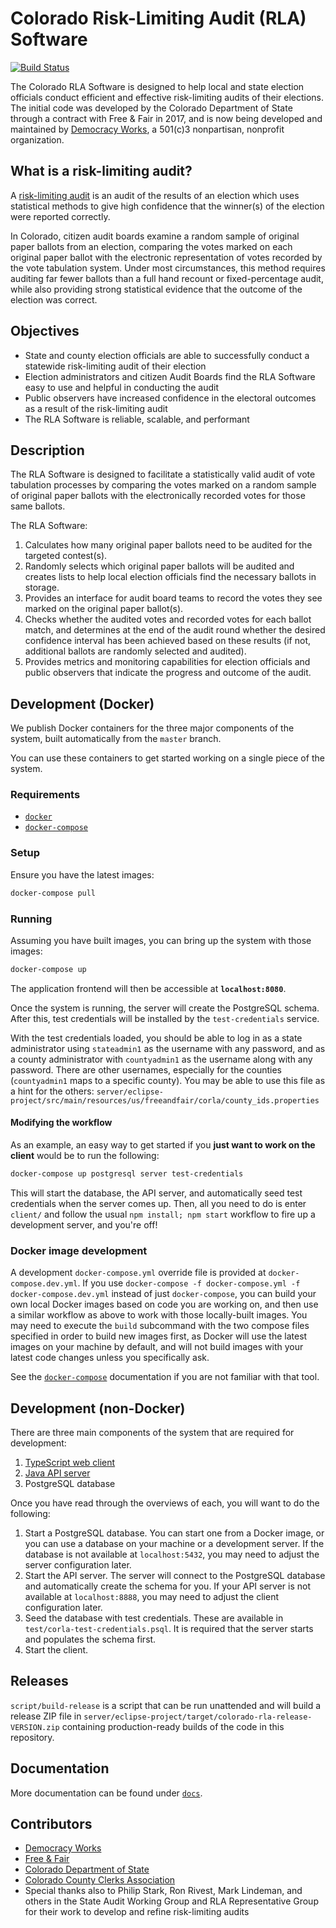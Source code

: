 # Colorado Risk-Limiting Audit (RLA) Software

[![Build Status](https://travis-ci.org/democracyworks/ColoradoRLA.svg?branch=master)](https://travis-ci.org/democracyworks/ColoradoRLA)

The Colorado RLA Software is designed to help local and state election officials
conduct efficient and effective risk-limiting audits of their elections. The
initial code was developed by the Colorado Department of State through a
contract with Free & Fair in 2017, and is now being developed and maintained by
[Democracy Works](https://democracy.works), a 501(c)3 nonpartisan, nonprofit
organization.

## What is a risk-limiting audit?

A [risk-limiting audit](https://en.wikipedia.org/wiki/Risk-limiting_audit) is an
audit of the results of an election which uses statistical methods to give high
confidence that the winner(s) of the election were reported correctly.

In Colorado, citizen audit boards examine a random sample of original paper
ballots from an election, comparing the votes marked on each original paper
ballot with the electronic representation of votes recorded by the vote
tabulation system. Under most circumstances, this method requires auditing far
fewer ballots than a full hand recount or fixed-percentage audit, while also
providing strong statistical evidence that the outcome of the election was
correct.

## Objectives

- State and county election officials are able to successfully conduct a
  statewide risk-limiting audit of their election
- Election administrators and citizen Audit Boards find the RLA Software easy to use
  and helpful in conducting the audit
- Public observers have increased confidence in the electoral outcomes as a
  result of the risk-limiting audit
- The RLA Software is reliable, scalable, and performant

## Description

The RLA Software is designed to facilitate a statistically valid audit of vote
tabulation processes by comparing the votes marked on a random sample of
original paper ballots with the electronically recorded votes for those same
ballots.

The RLA Software:

1. Calculates how many original paper ballots need to be audited for the
   targeted contest(s).
2. Randomly selects which original paper ballots will be audited and creates
   lists to help local election officials find the necessary ballots in storage.
3. Provides an interface for audit board teams to record the votes they see
   marked on the original paper ballot(s).
4. Checks whether the audited votes and recorded votes for each ballot match,
   and determines at the end of the audit round whether the desired confidence
   interval has been achieved based on these results (if not, additional ballots
   are randomly selected and audited).
5. Provides metrics and monitoring capabilities for election officials and
   public observers that indicate the progress and outcome of the audit.

## Development (Docker)

We publish Docker containers for the three major components of the system, built
automatically from the `master` branch.

You can use these containers to get started working on a single piece of the
system.

### Requirements

- [`docker`](https://docs.docker.com/install/)
- [`docker-compose`](https://docs.docker.com/compose/)

### Setup

Ensure you have the latest images:

```sh
docker-compose pull
```

### Running

Assuming you have built images, you can bring up the system with those images:

```sh
docker-compose up
```

The application frontend will then be accessible at **`localhost:8080`**.

Once the system is running, the server will create the PostgreSQL schema. After
this, test credentials will be installed by the `test-credentials` service.

With the test credentials loaded, you should be able to log in as a state
administrator using `stateadmin1` as the username with any password, and as a
county administrator with `countyadmin1` as the username along with any
password. There are other usernames, especially for the counties (`countyadmin1`
maps to a specific county). You may be able to use this file as a hint for the
others:
`server/eclipse-project/src/main/resources/us/freeandfair/corla/county_ids.properties`

#### Modifying the workflow

As an example, an easy way to get started if you **just want to work on the
client** would be to run the following:

```sh
docker-compose up postgresql server test-credentials
```

This will start the database, the API server, and automatically seed test
credentials when the server comes up. Then, all you need to do is enter
`client/` and follow the usual `npm install; npm start` workflow to fire up a
development server, and you're off!

### Docker image development

A development `docker-compose.yml` override file is provided at
`docker-compose.dev.yml`. If you use `docker-compose -f docker-compose.yml -f
docker-compose.dev.yml` instead of just `docker-compose`, you can build your own
local Docker images based on code you are working on, and then use a similar
workflow as above to work with those locally-built images. You may need to
execute the `build` subcommand with the two compose files specified in order to
build new images first, as Docker will use the latest images on your machine by
default, and will not build images with your latest code changes unless you
specifically ask.

See the [`docker-compose`](https://docs.docker.com/compose/overview/)
documentation if you are not familiar with that tool.

## Development (non-Docker)

There are three main components of the system that are required for development:

1. [TypeScript web client](client/README.md)
2. [Java API server](server/eclipse-project/README.md)
3. PostgreSQL database

Once you have read through the overviews of each, you will want to do the
following:

1. Start a PostgreSQL database. You can start one from a Docker image, or you
   can use a database on your machine or a development server. If the database
   is not available at `localhost:5432`, you may need to adjust the server
   configuration later.
2. Start the API server. The server will connect to the PostgreSQL database and
   automatically create the schema for you. If your API server is not available
   at `localhost:8888`, you may need to adjust the client configuration later.
3. Seed the database with test credentials. These are available in
   `test/corla-test-credentials.psql`. It is required that the server starts and
   populates the schema first.
4. Start the client.

## Releases

`script/build-release` is a script that can be run unattended and will build a
release ZIP file in
`server/eclipse-project/target/colorado-rla-release-VERSION.zip` containing
production-ready builds of the code in this repository.

## Documentation

More documentation can be found under [`docs`](docs/README.md).

## Contributors

- [Democracy Works](https://democracy.works)
- [Free & Fair](https://http://freeandfair.us)
- [Colorado Department of State](https://www.sos.state.co.us/pubs/elections/auditCenter.html)
- [Colorado County Clerks Association](www.clerkandrecorder.org/)
- Special thanks also to Philip Stark, Ron Rivest, Mark Lindeman, and others in
  the State Audit Working Group and RLA Representative Group for their work to
  develop and refine risk-limiting audits
